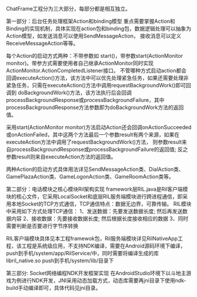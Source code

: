 ChatFrame工程分为三大部分，每部分都是相互独立。

第一部分：后台任务处理框架Action和binding模型
   重点需要掌握Action和Binding的实现机制，具体实现在action包和binding包，数据逻辑处理可以抽象为Action模型，如发送消息可以使用SendMessageAction，
   接收消息可以定义ReceiveMessageAction等等。

   每个Action的启动方式两种：不带参数如 start()，带参数start(ActionMonitor monitor)。带参方式需要使用者自己继承ActionMonitor同时实现ActionMonitor.ActionCompletedListener接口。
   不管哪种方式启动action都会回调executeAction()方法，该方法中可以优先处理紧急任务，如果还需要处理非紧急任务，只需在executeAction()方法中调用requestBackgroundWork()即可回调到
   doBackgroundWork()方法，该方法执行后会回调processBackgroundResponse或processBackgroundFailure，其中processBackgroundResponse方法参数即为doBackgroundWork方法的返回值。

   采用start(ActionMonitor monitor)方法启动Action还会回调onActionSucceeded或onActionFailed，其中这两个方法最后一个参数result有两个来源，如果在executeAction方法中调用了requestBackgroundWork()方法，
   则参数result来自processBackgroundResponse或processBackgroundFailure的返回值; 反之参数result则来自executeAction方法的返回值。
   
   两种Action的启动方式具体用法详见SendMessageAction类、DialAction类、GamePlazaAction类、GameLogonAction类、GameRoomAction类等。



第二部分：电话模块之核心模块Ril架构实现
   framework层RIL.java是Ril客户端模块的核心文件，它采用LocalSocket和底层RIL服务端模块进行跨进程通信，即采用本地Socket的TCP方式通信，TCP通信特点：数据无边界，可靠传输。
   RIL模块中采用如下方式处理TCP通信：
   1、发送数据：先要发送数据长度; 然后再发送数据内容
   2、接收数据：先要接收数据长度; 然后根据长度接收相应的数据
   3、同时需要判断是否要进行字节序转换

   RIL客户端模块具体见本工程framewok包，Ril服务端模块详见RilNativeApp工程，该工程是系统级应用，不支持NDK编译，需要在Android源码环境下编译，push到手机/system/app/RilService/中，同时需要将编译生成的库
   libril_native.so push到手机/system/lib/目录下


   
第三部分: Socket网络编程NDK开发框架实现
   在AndroidStudio环境下以斗地主游戏为例进行NDK开发，JNI采用动态加载方式，动态库需要再jni目录下使用ndk-build手动编译即可，具体代码见jni目录。

